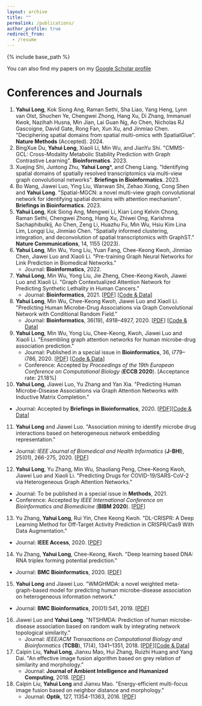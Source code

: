```yaml
---
layout: archive
title: ""
permalink: /publications/
author_profile: true
redirect_from:
  - /resume
---
```


{% include base_path %}

You can also find my papers on my [Google Scholar profile](https://scholar.google.com/citations?user=lUoNEgcAAAAJ&hl=zh-CN&oi=ao)

# Conferences and Journals
1. **Yahui Long**, Kok Siong Ang, Raman Sethi, Sha Liao, Yang Heng, Lynn van Olst, Shuchen Ye, Chengwei Zhong, Hang Xu, Di Zhang, Immanuel Kwok, Nazihah Husna, Min Jian, Lai Guan Ng, Ao Chen, Nicholas RJ Gascoigne, David Gate, Rong Fan, Xun Xu, and Jinmiao Chen. "Deciphering spatial domains from spatial multi-omics with SpatialGlue". **Nature Methods** (Accepted). 2024.
2. BingXue Du, **Yahui Long**, Xiaoli Li, Min Wu, and JianYu Shi. "CMMS-GCL: Cross-Modality Metabolic Stability Prediction with Graph Contrastive Learning". **Bioinformatics**. 2023.
3. Xuejing Shi, Juntong Zhu, **Yahui Long***, and Cheng Liang. "Identifying spatial domains of spatially resolved transcriptomics via multi-view graph convolutional networks". **Briefings in Bioinformatics**. 2023.
4. Bo Wang, Jiawei Luo, Ying Liu, Wanwan Shi, Zehao Xiong, Cong Shen and **Yahui Long**. "Spatial-MGCN: a novel multi-view graph convolutional network for identifying spatial domains with attention mechanism". **Briefings in Bioinformatics**. 2023.
5. **Yahui Long**, Kok Siong Ang, Mengwei Li, Kian Long Kelvin Chong, Raman Sethi, Chengwei Zhong, Hang Xu, Zhiwei Ong, Karishma Sachaphibulkij, Ao Chen, Zeng Li, Huazhu Fu, Min Wu, Hsiu Kim Lina Lim, Longqi Liu, Jinmiao Chen. "Spatially informed clustering, integration, and deconvolution of spatial transcriptomics with GraphST." **Nature Communications**, 14, 1155 (2023).
6. **Yahui Long**, Min Wu, Yong Liu, Yuan Fang, Chee-Keong Kwoh, Jinmiao Chen, Jiawei Luo and Xiaoli Li. "Pre-training Graph Neural Networks for Link
Prediction in Biomedical Networks."
   - Journal: **Bioinformatics**, 2022. 
7. **Yahui Long**, Min Wu, Yong Liu, Jie Zheng, Chee-Keong Kwoh, Jiawei Luo and Xiaoli Li. "Graph Contextualized Attention Network for Predicting Synthetic Lethality in Human Cancers."
   - Journal: **Bioinformatics**, 2021. [[PDF](https://academic.oup.com/bioinformatics/advance-article/doi/10.1093/bioinformatics/btab110/6145565)] [[Code & Data](https://github.com/longyahui/GCATSL)]
8. **Yahui Long**, Min Wu, Chee-Keong Kwoh, Jiawei Luo and Xiaoli Li. "Predicting Human Microbe-Drug Associations via Graph Convolutional Network with Conditional Random Field."
   - Journal: **Bioinformatics**, 36(19), 4918–4927, 2020. [[PDF](https://academic.oup.com/bioinformatics/article-abstract/36/19/4918/5864717?redirectedFrom=fulltext)] [[Code & Data](https://github.com/longyahui/GCNMDA)]
9. **Yahui Long**, Min Wu, Yong Liu, Chee-Keong, Kwoh, Jiawei Luo and Xiaoli Li. "Ensembling graph attention networks for human microbe-drug association prediction."
   - Journal: Published in a special issue in **Bioinformatics**, 36, i779–i786, 2020. [[PDF](https://academic.oup.com/bioinformatics/article/36/Supplement_2/i779/6055932?searchresult=1)] [[Code & Data](https://github.com/longyahui/EGATMDA)]
   - Conference: Accepted by *Proceedings of the 19th European Conference on Computational Biology* (**ECCB 2020**). [Acceptance rate: 21.18%]
10. **Yahui Long**, Jiawei Luo, Yu Zhang and Yan Xia. "Predicting Human Microbe-Disease Associations via Graph Attention Networks with Inductive Matrix Completion."
   - Journal: Accepted by **Briefings in Bioinformatics**, 2020. [[PDF](https://academic.oup.com/bib/advance-article-abstract/doi/10.1093/bib/bbaa146/5876591)][[Code & Data](https://github.com/yahuilong/GATMDA)]
11. **Yahui Long** and Jiawei Luo. "Association mining to identify microbe drug interactions based on heterogeneous network embedding representation." 
   - Journal: *IEEE Journal of Biomedical and Health Informatics* (**J-BHI**), 25(01), 266-275, 2020. [[PDF](https://ieeexplore.ieee.org/abstract/document/9104849)]
12. **Yahui Long**, Yu Zhang, Min Wu, Shaoliang Peng, Chee-Keong Kwoh, Jiawei Luo and Xiaoli Li. "Predicting Drugs for COVID-19/SARS-CoV-2 via Heterogeneous Graph Attention Networks."
   - Journal: To be published in a special issue in **Methods**, 2021.
   - Conference: Accepted by *IEEE International Conference on Bioinformatics and Biomedicine* (**BIBM 2020**). [[PDF](https://www.researchgate.net/profile/Yahui_Long/publication/345049980_Predicting_Drugs_for_COVID-19SARS-CoV-2_via_Heterogeneous_Graph_Attention_Networks/links/6013a73792851c2d4dfeeeb6/Predicting-Drugs-for-COVID-19-SARS-CoV-2-via-Heterogeneous-Graph-Attention-Networks.pdf)]  
13. Yu Zhang, **Yahui Long**, Rui Yin, Chee Keong Kwoh. "DL-CRISPR: A Deep Learning Method for Off-Target Activity Prediction in CRISPR/Cas9 With Data Augmentation."
   - Journal: **IEEE Access**, 2020. [[PDF](https://ieeexplore.ieee.org/stamp/stamp.jsp?arnumber=9076075)] 
14. Yu Zhang, **Yahui Long**, Chee-Keong, Kwoh. "Deep learning based DNA: RNA triplex forming potential prediction."
   - Journal: **BMC Bioinformatics**, 2020. [[PDF](https://link.springer.com/article/10.1186/s12859-020-03864-0)]
15. **Yahui Long** and Jiawei Luo. "WMGHMDA: a novel weighted meta-graph-based model for predicting human microbe-disease association on heterogeneous information network."   
   - Journal: **BMC Bioinformatics**, 20(01):541, 2019. [[PDF](https://bmcbioinformatics.biomedcentral.com/articles/10.1186/s12859-019-3066-0)]
16. Jiawei Luo and **Yahui Long**. "NTSHMDA: Prediction of human microbe-disease association based on random walk by integrating network topological similarity."
    - Journal: *IEEE/ACM Transactions on Computational Biology and Bioinformatics* (**TCBB**), 17(4), 1341–1351, 2018. [[PDF](https://www.researchgate.net/profile/Yahui_Long/publication/329160756_NTSHMDA_Prediction_of_Human_Microbe-Disease_Association_Based_on_Random_Walk_by_Integrating_Network_Topological_Similarity/links/5eb2adb045851523bd464c00/NTSHMDA-Prediction-of-Human-Microbe-Disease-Association-Based-on-Random-Walk-by-Integrating-Network-Topological-Similarity.pdf)][[Code & Data](https://github.com/yahuilong/NTSHMDA)]
17. Caipin Liu, **Yahui Long**, Jianxu Mao, Hui Zhang, Ruizhi Huang and Yang Dai. "An effective image fusion algorithm based on grey relation of similarity and morphology."
    - Journal: **Journal of Ambient Intelligence and Humanized Computing**, 2018. [[PDF](https://www.researchgate.net/profile/Yahui_Long/publication/325773517_An_effective_image_fusion_algorithm_based_on_grey_relation_of_similarity_and_morphology/links/5c22d9bb458515a4c7f8ea18/An-effective-image-fusion-algorithm-based-on-grey-relation-of-similarity-and-morphology.pdf)]
18. Caipin Liu, **Yahui Long** and Jianxu Mao. "Energy-efficient multi-focus image fusion based on neighbor distance and morphology."
    - Journal: **Optik**, 127, 11354-11363, 2016. [[PDF](https://www.researchgate.net/profile/Yahui_Long/publication/308184995_Energy-efficient_Multi-focus_Image_Fusion_Based_on_Neighbor_Distance_and_Morphology/links/5f6d851a458515b7cf4c57f7/Energy-efficient-Multi-focus-Image-Fusion-Based-on-Neighbor-Distance-and-Morphology.pdf)]  

  
  

 









